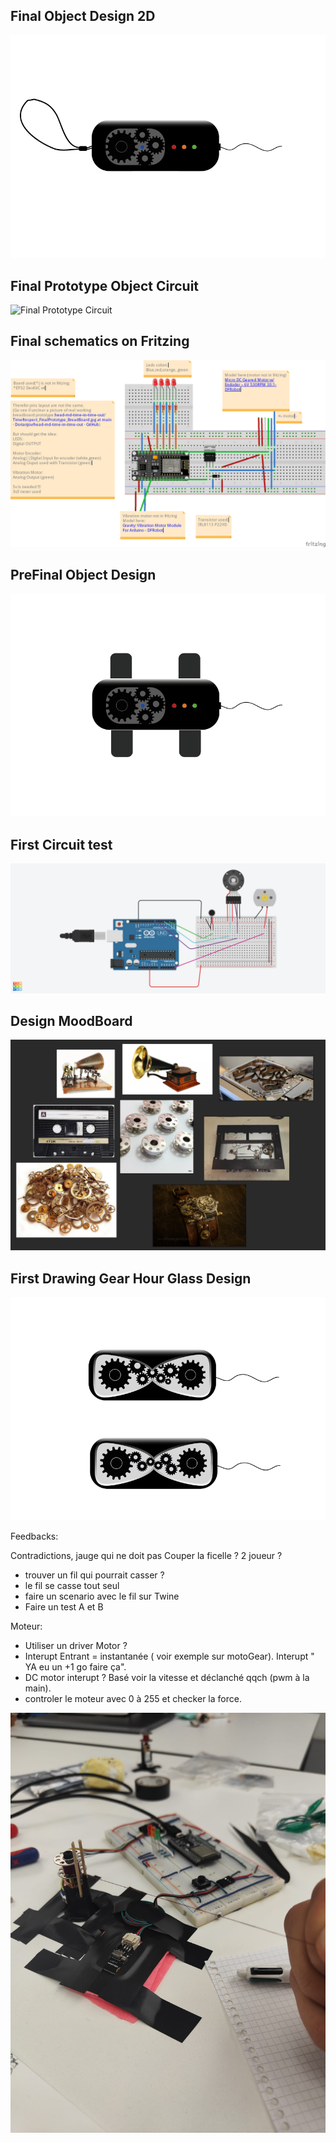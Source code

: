 ## Final Object Design 2D
![Final 2D Design](img/Final-2D-Object-Design.png)

## Final Prototype Object Circuit
![Final Prototype Circuit](img/TimeRespect_FinalPrototype_BreadBoard.jpg)

## Final schematics on Fritzing
![Final Prototype schematics](img/fritzing_Electronic_schematic.png)

## PreFinal Object Design
![preFinal 2D Design](img/PreFinal-Object-Design.png)

## First Circuit test
![Main Circuit](img/Object-Circuit.png)

## Design MoodBoard

![Moodboard](img/MoodBoard.png)

## First Drawing Gear Hour Glass Design

![Moodboard](img/Object-Design-GearHourGlass-Vector.png)



Feedbacks:

Contradictions, jauge qui ne doit pas
Couper la ficelle ? 
2 joueur ?

- trouver un fil qui pourrait casser ?
- le fil se casse tout seul
- faire un scenario avec le fil sur Twine
- Faire un test A et B 

Moteur:
- Utiliser un driver Motor ? 
- Interupt Entrant = instantanée ( voir exemple sur motoGear). Interupt " YA eu un +1 go faire ça".
- DC motor interupt ? Basé voir la vitesse et déclanché qqch (pwm à la main).
- controler le moteur avec 0 à 255 et checker la force.

![TestingPrototype](img/PrototypingTest.jpeg)





